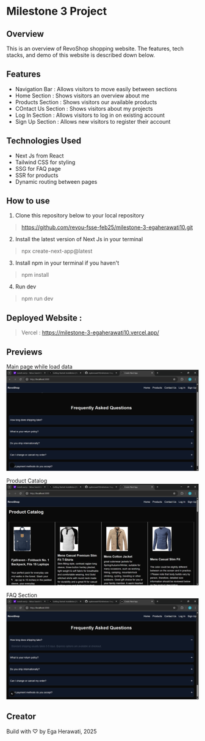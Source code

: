# Milestone 3 Project


## Overview

This is an overview of RevoShop shopping website. The features, tech stacks, and demo of this website is described down below.


## Features

* Navigation Bar : Allows visitors to move easily between sections
* Home Section : Shows visitors an overview about me
* Products Section : Shows visitors our available products
* COntact Us Section : Shows visitors about my projects
* Log In Section : Allows visitors to log in on existing account
* Sign Up Section : Allows new visitors to register their account


## Technologies Used

* Next Js from React
* Tailwind CSS for styling
* SSG for FAQ page
* SSR for products
* Dynamic routing between pages


## How to use

1. Clone this repository below to your local repository

> https://github.com/revou-fsse-feb25/milestone-3-egaherawati10.git

2. Install the latest version of Next Js in your terminal
> npx create-next-app@latest

3. Install npm in your terminal if you haven't
> npm install

4. Run dev
> npm run dev


## Deployed Website :

> Vercel : https://milestone-3-egaherawati10.vercel.app/


## Previews

Main page while load data
![Main Page While Load Data](image.png)

Product Catalog
![Product Catalog Section](image-1.png)

FAQ Section
![FAQ Section](image-2.png)


## Creator
Build with &#x2661; by Ega Herawati, 2025